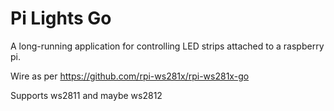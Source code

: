 # Pi Lights Go

A long-running application for controlling LED strips attached to a raspberry pi.

Wire as per https://github.com/rpi-ws281x/rpi-ws281x-go

Supports ws2811 and maybe ws2812